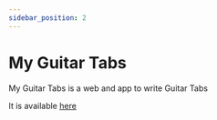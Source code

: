 ```yaml
---
sidebar_position: 2
---
```


# My Guitar Tabs

My Guitar Tabs is a web and app to write Guitar Tabs

It is available [here](http://my-guitar-tabs.com)
